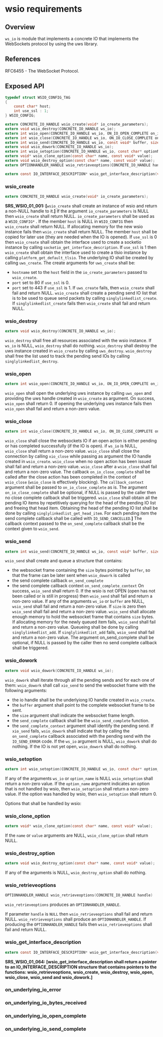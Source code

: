 # wsio requirements
 
## Overview

`ws_io` is module that implements a concrete IO that implements the WebSockets protocol by using the uws library.

## References

RFC6455 - The WebSocket Protocol.

## Exposed API

```c
typedef struct WSIO_CONFIG_TAG
{
	const char* host;
	int use_ssl : 1;
} WSIO_CONFIG;

extern CONCRETE_IO_HANDLE wsio_create(void* io_create_parameters);
extern void wsio_destroy(CONCRETE_IO_HANDLE ws_io);
extern int wsio_open(CONCRETE_IO_HANDLE ws_io, ON_IO_OPEN_COMPLETE on_io_open_complete, ON_BYTES_RECEIVED on_bytes_received, ON_IO_ERROR on_io_error, void* callback_context);
extern int wsio_close(CONCRETE_IO_HANDLE ws_io, ON_IO_CLOSE_COMPLETE on_io_close_complete, void* callback_context);
extern int wsio_send(CONCRETE_IO_HANDLE ws_io, const void* buffer, size_t size, ON_SEND_COMPLETE on_send_complete, void* callback_context);
extern void wsio_dowork(CONCRETE_IO_HANDLE ws_io);
extern int wsio_setoption(CONCRETE_IO_HANDLE ws_io, const char* optionName, const void* value);
extern void* wsio_clone_option(const char* name, const void* value);
extern void wsio_destroy_option(const char* name, const void* value);
extern OPTIONHANDLER_HANDLE wsio_retrieveoptions(CONCRETE_IO_HANDLE handle);

extern const IO_INTERFACE_DESCRIPTION* wsio_get_interface_description(void);
```

### wsio_create

```c
extern CONCRETE_IO_HANDLE wsio_create(void* io_create_parameters);
```

**SRS_WSIO_01_001: \[**`wsio_create` shall create an instance of wsio and return a non-NULL handle to it.**\]**
If the argument `io_create_parameters` is NULL then `wsio_create` shall return NULL.
`io_create_parameters` shall be used as a `WSIO_CONFIG*` .
If the member `host` is NULL in `WSIO_CONFIG` then `wsio_create` shall return NULL.
If allocating memory for the new wsio instance fails then `wsio_create` shall return NULL.
The member `host` shall be copied for later use (they are needed when the IO is opened).
If `use_ssl` is 0 then `wsio_create` shall obtain the interface used to create a socketio instance by calling `socketio_get_interface_description`.
If `use_ssl` is 1 then `wsio_create` shall obtain the interface used to create a tlsio instance by calling `platform_get_default_tlsio`.
The underlying IO shall be created by calling `uws_create`.
The create arguments for `uws_create` shall be:
- `hostname` set to the `host` field in the `io_create_parameters` passed to `wsio_create`.
- `port` set to 80 if `use_ssl` is 0.
- `port` set to 443 if `use_ssl` is 1.
If `uws_create` fails, then `wsio_create` shall fail and return NULL.
`wsio_create` shall create a pending send IO list that is to be used to queue send packets by calling `singlylinkedlist_create`.
If `singlylinkedlist_create` fails then `wsio_create` shall fail and return NULL.

### wsio_destroy

```c
extern void wsio_destroy(CONCRETE_IO_HANDLE ws_io);
```

`wsio_destroy` shall free all resources associated with the wsio instance.
If `ws_io` is NULL, `wsio_destroy` shall do nothing. 
`wsio_destroy` shall destroy the uws instance created in `wsio_create` by calling `uws_destroy`.
`wsio_destroy` shall free the list used to track the pending send IOs by calling `singlylinkedlist_destroy`.

### wsio_open

```c
extern int wsio_open(CONCRETE_IO_HANDLE ws_io, ON_IO_OPEN_COMPLETE on_io_open_complete, ON_BYTES_RECEIVED on_bytes_received, ON_IO_ERROR on_io_error, void* callback_context);
```

`wsio_open` shall open the underlying uws instance by calling `uws_open` and providing the uws handle created in `wsio_create` as argument.
On success, `wsio_open` shall return 0.
If opening the underlying uws instance fails then `wsio_open` shall fail and return a non-zero value.

### wsio_close

```c
extern int wsio_close(CONCRETE_IO_HANDLE ws_io, ON_IO_CLOSE_COMPLETE on_io_close_complete, void* callback_context);
```

`wsio_close` shall close the websockets IO if an open action is either pending or has completed successfully (if the IO is open). 
if `ws_io` is NULL, `wsio_close` shall return a non-zero value. 
`wsio_close` shall close the connection by calling `xio_close` while passing as argument the IO handle created in `wsio_create`. 
`wsio_close` when no open action has been issued shall fail and return a non-zero value.
`wsio_close` after a `wsio_close` shall fail and return a non-zero value. 
The callback `on_io_close_complete` shall be called after the close action has been completed in the context of `wsio_close` (`wsio_close` is effectively blocking).
The `callback_context` argument shall be passed to `on_io_close_complete` as is. 
The argument `on_io_close_complete` shall be optional, if NULL is passed by the caller then no close complete callback shall be triggered. 
`wsio_close` shall obtain all the pending IO items by repetitively querying for the head of the pending IO list and freeing that head item.
Obtaining the head of the pending IO list shall be done by calling `singlylinkedlist_get_head_item`.
For each pending item the send complete callback shall be called with `IO_SEND_CANCELLED`.**\]**
The callback context passed to the `on_send_complete` callback shall be the context given to `wsio_send`. 

### wsio_send

```c
extern int wsio_send(CONCRETE_IO_HANDLE ws_io, const void* buffer, size_t size, ON_SEND_COMPLETE on_send_complete, void* callback_context);
```

`wsio_send` shall create and queue a structure that contains:
- the websocket frame containing the `size` bytes pointed by `buffer`, so that the frame can be later sent when `wsio_dowork` is called
- the send complete callback `on_send_complete`
- the send complete callback context `on_send_complete_context`
On success, `wsio_send` shall return 0.
If the wsio is not OPEN (open has not been called or is still in progress) then `wsio_send` shall fail and return a non-zero value.
If any of the arguments `ws_io` or `buffer` are NULL, `wsio_send` shall fail and return a non-zero value.
If `size` is zero then `wsio_send` shall fail and return a non-zero value.
`wsio_send` shall allocate enough memory to hold the websocket frame that contains `size` bytes.
If allocating memory for the newly queued item fails, `wsio_send` shall fail and return a non-zero value.
Queueing shall be done by calling `singlylinkedlist_add`.
If `singlylinkedlist_add` fails, `wsio_send` shall fail and return a non-zero value.
The argument on_send_complete shall be optional, if NULL is passed by the caller then no send complete callback shall be triggered.

### wsio_dowork

```c
extern void wsio_dowork(CONCRETE_IO_HANDLE ws_io);
```

`wsio_dowork` shall iterate through all the pending sends and for each one of them:
`wsio_dowork` shall call `xio_send` to send the websocket frame with the following arguments:
- the io handle shall be the underlyiong IO handle created in `wsio_create`.
- the `buffer` argument shall point to the complete websocket frame to be sent.
- the `size` argument shall indicate the websocket frame length.
- the `send_complete` callback shall be the `wsio_send_complete` function.
- the `send_complete_context` argument shall identify the pending send.
If `xio_send` fails, `wsio_dowork` shall indicate that by calling the `on_send_complete` callback associated with the pending send with the `IO_SEND_ERROR` code. 
If the `ws_io` argument is NULL, `wsio_dowork` shall do nothing.
If the IO is not yet open, `wsio_dowork` shall do nothing.

### wsio_setoption

```c
extern int wsio_setoption(CONCRETE_IO_HANDLE ws_io, const char* option_name, const void* value);
```

If any of the arguments `ws_io` or `option_name` is NULL `wsio_setoption` shall return a non-zero value.
If the `option_name` argument indicates an option that is not handled by wsio, then `wsio_setoption` shall return a non-zero value.
If the option was handled by wsio, then `wsio_setoption` shall return 0.

Options that shall be handled by wsio:

### wsio_clone_option

```c
extern void* wsio_clone_option(const char* name, const void* value);
```

If the `name` or `value` arguments are NULL, `wsio_clone_option` shall return NULL.

### wsio_destroy_option

```c
extern void wsio_destroy_option(const char* name, const void* value);
```

If any of the arguments is NULL, `wsio_destroy_option` shall do nothing.

### wsio_retrieveoptions

```c
OPTIONHANDLER_HANDLE wsio_retrieveoptions(CONCRETE_IO_HANDLE handle)
```

`wsio_retrieveoptions` produces an `OPTIONHANDLER_HANDLE`. 

If parameter `handle` is `NULL` then `wsio_retrieveoptions` shall fail and return NULL.
`wsio_retrieveoptions` shall produce an `OPTIONHANDLER_HANDLE`.
If producing the `OPTIONHANDLER_HANDLE` fails then `wsio_retrieveoptions` shall fail and return NULL. 

### wsio_get_interface_description

```c
extern const IO_INTERFACE_DESCRIPTION* wsio_get_interface_description(void);
```

**SRS_WSIO_01_064: \[**wsio_get_interface_description shall return a pointer to an IO_INTERFACE_DESCRIPTION structure that contains pointers to the functions: wsio_retrieveoptions, wsio_create, wsio_destroy, wsio_open, wsio_close, wsio_send and wsio_dowork.**\]** 

### on_underlying_io_error

### on_underlying_io_bytes_received

### on_underlying_io_open_complete

### on_underlying_io_send_complete
